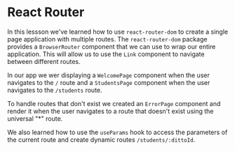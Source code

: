 # React Router

In this lessson we've learned how to use `react-router-dom` to create a single page application with multiple routes.
The `react-router-dom` package provides a `BrowserRouter` component that we can use to wrap our entire application. This will allow us to use the `Link` component to navigate between different routes.

In our app we wer displaying a `WelcomePage` component when the user navigates to the `/` route and a `StudentsPage` component when the user navigates to the `/students` route.

To handle routes that don't exist we created an `ErrorPage` component and render it when the user navigates to a route that doesn't exist using the universal "*" route.

We also learned how to use the `useParams` hook to access the parameters of the current route and create dynamic routes `/students/:dittoId`.